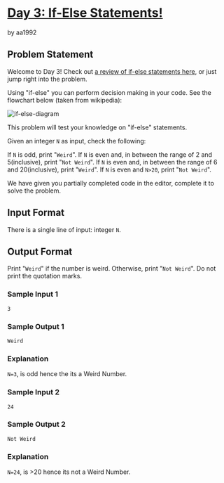 # [Day 3: If-Else Statements!]
by aa1992

## Problem Statement

Welcome to Day 3! Check out [a review of if-else statements here], or just jump right into the problem.

Using "if-else" you can perform decision making in your code. See the flowchart below (taken from wikipedia):

![if-else-diagram](https://s3.amazonaws.com/hr-challenge-images/13689/1446563087-4ec019a919-332px-If-Then-Else-diagram.svg.png)

This problem will test your knowledge on "if-else" statements.

Given an integer `N` as input, check the following:

If `N` is odd, print "`Weird`".
If `N` is even and, in between the range of 2 and 5(inclusive), print "`Not Weird`".
If `N` is even and, in between the range of 6 and 20(inclusive), print "`Weird`".
If `N` is even and `N>20`, print "`Not Weird`".

We have given you partially completed code in the editor, complete it to solve the problem.

## Input Format

There is a single line of input: integer `N`.

## Output Format

Print "`Weird`" if the number is weird. Otherwise, print "`Not Weird`". Do not print the quotation marks.

### Sample Input 1
```
3
```

### Sample Output 1

```
Weird
```

### Explanation

`N=3`, is odd hence the its a Weird Number.

### Sample Input 2

```
24
```

### Sample Output 2

```
Not Weird
```

### Explanation

`N=24`, is >20 hence its not a Weird Number.

[Day 3: If-Else Statements!]:https://www.hackerrank.com/contests/30-days-of-code/challenges/day-3-if-statements
[a review of if-else statements here]:https://youtu.be/07Yum5sXxT8
